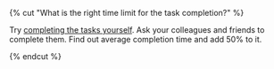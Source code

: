 {% cut "What is the right time limit for the task completion?" %}

Try [completing the tasks yourself](../../../concepts/self-labeling.md). Ask your colleagues and friends to complete them. Find out average completion time and add 50% to it.

{% endcut %}